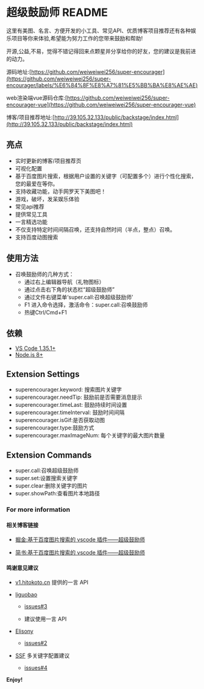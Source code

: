 # 超级鼓励师 README

这里有美图、名言、方便开发的小工具、常见API、优质博客项目推荐还有各种娱乐项目等你来体验,希望能为努力工作的您带来鼓励和帮助!

开源,公益,不易，觉得不错记得回来点颗星并分享给你的好友，您的建议是我前进的动力。

源码地址:[https://github.com/weiweiwei256/super-encourager](https://github.com/weiweiwei256/super-encourager/labels/%E6%84%8F%E8%A7%81%E5%BB%BA%E8%AE%AE) 

web渲染端vue源码仓库:[https://github.com/weiweiwei256/super-encourager-vue](https://github.com/weiweiwei256/super-encourager-vue)

博客/项目推荐地址:[http://39.105.32.133/public/backstage/index.html](http://39.105.32.133/public/backstage/index.html)

## 亮点

-   实时更新的博客/项目推荐页
-   可视化配置
-   基于百度图片搜索，根据用户设置的关键字（可配置多个）进行个性化搜索，您的最爱在等你。
-   支持收藏功能，动手网罗天下美图吧！
-   游戏，破坏，发呆娱乐体验
-   常见api推荐
-   提供常见工具
-   一言精选功能 
-   不仅支持特定时间间隔召唤，还支持自然时间（半点，整点）召唤。
-   支持百度动图搜索

## 使用方法

-   召唤鼓励师的几种方式：
    -   通过右上编辑器导航（礼物图标）
    -   通过点击右下角的状态栏“超级鼓励师”
    -   通过文件右键菜单‘super.call:召唤超级鼓励师’
    -   F1 进入命令选择，激活命令：super.call:召唤鼓励师
    -   热键Ctrl/Cmd+F1

## 依赖

-   [VS Code 1.35.1+](https://code.visualstudio.com/)
-   [Node.js 8+](https://nodejs.org)

## Extension Settings

-   superencourager.keyword: 搜索图片关键字
-   superencourager.needTip: 鼓励前是否需要消息提示
-   superencourager.timeLast: 鼓励持续时间设置
-   superencourager.timeInterval: 鼓励时间间隔
-   superencourager.isGif:是否获取动图
-   superencourager.type:鼓励方式
-   superencourager.maxImageNum: 每个关键字的最大图片数量

## Extension Commands

-   super.call:召唤超级鼓励师
-   super.set:设置搜索关键字
-   super.clear:删除关键字的图片
-   super.showPath:查看图片本地路径

### For more information

#### 相关博客链接

-   [掘金:基于百度图片搜索的 vscode 插件——超级鼓励师](https://juejin.im/post/5d4d138951882575595c44e0)

-   [简书:基于百度图片搜索的 vscode 插件——超级鼓励师](https://www.jianshu.com/p/ae750a86eaf8)

#### 鸣谢意见建议

-   [v1.hitokoto.cn](v1.hitokoto.cn) 提供的一言 API

-   [liguobao](https://github.com/liguobao)

    -   [issues#3](https://github.com/weiweiwei256/super-encourager/issues/3)

    -   建议使用一言 API

-   [Elisony](https://github.com/Elisony)

    -   [issues#2](https://github.com/weiweiwei256/super-encourager/issues/2)

-   [SSF](https://github.com/SSFsystem) 多关键字配置建议
    -   [issues#4](https://github.com/weiweiwei256/super-encourager/issues/4)

**Enjoy!**
